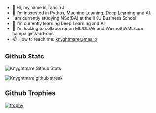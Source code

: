 - 👋 Hi, my name is Tahsin J
- 👀 I’m interested in Python, Machine Learning, Deep Learning and AI.
- I am currently studying MSc(BA) at the HKU Business School
- 🌱 I’m currently learning Deep Learning and AI
- 💞️ I’m looking to collaborate on ML/DL/AI/ and WesnothWML/Lua campaigns/add-ons
- 📫 How to reach me: [knyghtmare@mas.to](https://mas.to/@knyghtmare)

<!---
knyghtmare/knyghtmare is a ✨ special ✨ repository because its `README.md` (this file) appears on your GitHub profile.
You can click the Preview link to take a look at your changes.
--->

## Github Stats
![Knyghtmare Github Stats](https://github-readme-stats-git-masterrstaa-rickstaa.vercel.app/api?username=knyghtmare&show_icons=true&theme=swift&count_private=true&include_all_commits=true)

![Knyghtmare github streak](https://github-readme-streak-stats.herokuapp.com/?user=knyghtmare&theme=swift&include_all_commits=true&count_private=true)

## Github Trophies
[![trophy](https://github-profile-trophy.vercel.app/?username=knyghtmare)](https://github.com/ryo-ma/github-profile-trophy)
